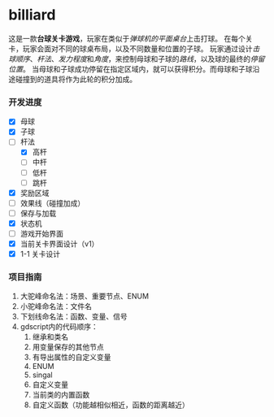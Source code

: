 # billiard

这是一款**台球关卡游戏**，玩家在类似于*弹球机的平面桌台*上击打球。
在每个关卡，玩家会面对不同的球桌布局，以及不同数量和位置的子球。
玩家通过设计*击球顺序*、*杆法*、*发力程度*和*角度*，来控制母球和子球的*路线*，以及球的最终的*停留位置*。
当母球和子球成功停留在指定区域内，就可以获得积分。而母球和子球沿途碰撞到的道具将作为此轮的积分加成。


### 开发进度

- [x] 母球
- [x] 子球
- [ ] 杆法
	- [x] 高杆
	- [ ] 中杆
	- [ ] 低杆
	- [ ] 跳杆
- [x] 奖励区域
- [ ] 效果线（碰撞加成）
- [ ] 保存与加载
- [x] 状态机
- [ ] 游戏开始界面
- [x] 当前关卡界面设计（v1）
- [x] 1-1 关卡设计

### 项目指南

1. 大驼峰命名法：场景、重要节点、ENUM
2. 小驼峰命名法：文件名
3. 下划线命名法：函数、变量、信号
4. gdscript内的代码顺序：
	1. 继承和类名
	2. 用变量保存的其他节点
	3. 有导出属性的自定义变量
	4. ENUM
	5. singal
	6. 自定义变量
	7. 当前类的内置函数
	8. 自定义函数（功能越相似相近，函数的距离越近）
